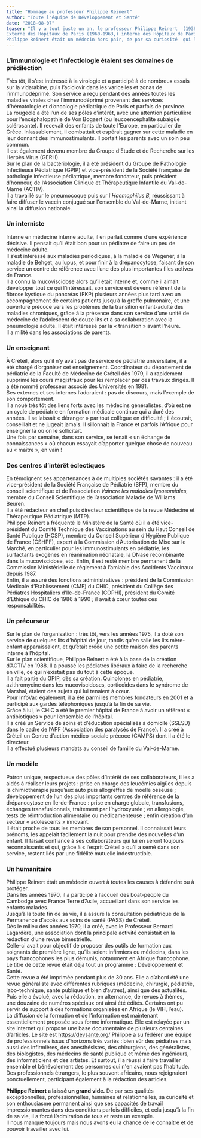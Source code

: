 ```yaml
---
title: "Hommage au professeur Philippe Reinert"
author: "Toute l'équipe de Développement et Santé"
date: "2018-08-07"
teaser: "Il y a tout juste un an, le professeur Philippe Reinert  (1938-2017) nous quittait.
Externe des Hôpitaux de Paris (1960-1963,) interne des Hôpitaux de Paris (1965-1969), Chef de Clinique Assistant (1969-1975), il a été le chef du service de pédiatrie du Centre Hospitalier Intercommunal de Créteil (CHIC) de 1977 à 2004. 
Philippe Reinert était un médecin hors pair, de par sa curiosité  qui l’a conduit vers des domaines d’intérêt extrêmement variés."
---
```


### L’immunologie et l’infectiologie étaient ses domaines de prédilection
Très tôt, il s’est intéressé à la virologie et a participé à de nombreux essais sur la vidarabine, puis l’aciclovir dans les varicelles et zonas de l’immunodéprimé. Son service a reçu pendant des années toutes les maladies virales chez l’immunodéprimé provenant des services d’hématologie et d’oncologie pédiatrique de Paris et parfois de province.  
La rougeole a été l’un de ses pôles d’intérêt, avec une attention particulière pour l’encéphalopathie de Von Bogaert (ou leucoencéphalite subaigüe sclérosante). Il recevait des enfants de toute l’Europe, en particulier de Grèce. Inlassablement, il combattait et espérait gagner sur cette maladie en leur donnant des immunostimulants. Il portait les parents avec un soin peu commun.  
Il est également devenu membre du Groupe d’Etude et de Recherche sur les Herpès Virus (GERH).  
Sur le plan de la bactériologie, il a été président du Groupe de Pathologie Infectieuse Pédiatrique (GPIP) et vice-président de la Société française de pathologie infectieuse pédiatrique, membre fondateur, puis président d’honneur, de l’Association Clinique et Thérapeutique Infantile du Val-de-Marne (ACTIV).  
Il a travaillé sur le pneumocoque puis sur l'*Haemophilus B,* réussissant à faire diffuser le vaccin conjugué sur l'ensemble du Val-de-Marne, initiant ainsi la diffusion nationale.

### Un interniste 
Interne en médecine interne adulte, il en parlait comme d’une expérience décisive. Il pensait qu’il était bon pour un pédiatre de faire un peu de médecine adulte.  
Il s’est intéressé aux maladies périodiques, à la maladie de Wegener, à la maladie de Behçet,  au lupus, et pour finir à la drépanocytose, faisant de son service un centre de référence  avec l’une des plus importantes files actives de France.  
Il a connu la mucoviscidose alors qu’il était interne et, comme il aimait développer tout ce qui l’intéressait, son service est devenu référent de la fibrose kystique du pancréas (FKP) plusieurs années plus tard avec un accompagnement de certains patients jusqu’à la greffe pulmonaire, et une ouverture précoce vers les problèmes de la transition enfant-adulte des maladies chroniques, grâce à la présence dans son service d’une unité de médecine de l’adolescent de douze lits et à sa collaboration avec la pneumologie adulte. Il était intéressé par la « transition » avant l’heure.  
Il a milité dans les associations de parents.

### Un enseignant  
À Créteil, alors qu’il n’y avait pas de service de pédiatrie universitaire, il a été chargé d’organiser cet enseignement. Coordinateur du département de pédiatrie de la Faculté de Médecine de Créteil dès 1979, il a rapidement supprimé les cours magistraux pour les remplacer par des travaux dirigés. Il a été nommé professeur associé des Universités en 1981.  
Ses externes et ses internes l’adoraient : pas de discours, mais l’exemple de son comportement.  
Il a noué très tôt des liens forts avec les médecins généralistes, d’où est né un cycle de pédiatrie en formation médicale continue qui a duré des années. Il se laissait « déranger » par tout collègue en difficulté ; il écoutait, conseillait et ne jugeait jamais. Il sillonnait la France et parfois l’Afrique pour enseigner là où on le sollicitait.  
Une fois par semaine, dans son service, se tenait « un échange de connaissances » où chacun essayait d’apporter quelque chose de nouveau au « maître », en vain !

### Des centres d’intérêt éclectiques
En témoignent ses appartenances à de multiples sociétés savantes :  il a été  vice-président de la Société Française de Pédiatrie (SFP), membre du conseil scientifique et de l’association *Vaincre les maladies lysosomiales*, membre du Conseil Scientifique de l’association Maladie de Williams Beuren.  
Il a été rédacteur en chef puis directeur scientifique de la revue Médecine et Thérapeutique Pédiatrique (MTP).  
Philippe Reinert a fréquenté le Ministère de la Santé où il a été vice-président du Comité Technique des Vaccinations au sein du Haut Conseil de Santé Publique (HCSP), membre du Conseil Supérieur d’Hygiène Publique de France (CSHPF), expert à la Commission d’Autorisation de Mise sur le Marché, en particulier pour les immunostimulants en pédiatrie, les surfactants exogènes en réanimation néonatale, la DNase recombinante dans la mucoviscidose, etc. Enfin, il est resté membre permanent de la Commission Ministérielle de règlement à l’amiable des Accidents Vaccinaux depuis 1987.  
Enfin, il a assuré des fonctions administratives : président de la Commission Médicale d’Etablissement (CME) du CHIC, président du Collège des Pédiatres Hospitaliers d’Ile-de-France (COPHI), président du Comité d’Ethique du CHIC de 1986 à 1990 ; il avait à cœur toutes ces responsabilités.

### Un précurseur
Sur le plan de l’organisation : très tôt, vers les années 1975, il a doté son service de quelques lits d’hôpital de jour, tandis qu’en salle les lits mère-enfant apparaissaient, et qu’était créée une petite maison des parents interne à l’hôpital.  
Sur le plan scientifique, Philippe Reinert a été à la base de la création  d’ACTIV en 1988. Il a poussé les pédiatres libéraux à faire de la recherche en ville, ce qui n’existait pas du tout à cette époque.  
Il a fait partie du GPIP, dès sa création. Quinolones en pédiatrie, azithromycine dans les mucoviscidoses, corticoïdes dans le syndrome de Marshal, étaient des sujets qui lui tenaient à cœur.  
Pour InfoVac également, il a été parmi les membres fondateurs en 2001 et a participé aux gardes téléphoniques jusqu’à la fin de sa vie.  
Grâce à lui, le CHIC a été  le premier hôpital de France à avoir un référent « antibiotiques » pour l’ensemble de l’hôpital.  
Il a créé un Service de soins et d’éducation spécialisés à domicile (SSESD) dans le cadre de l’APF (Association des paralysés de France). Il a créé à Créteil un Centre d’action médico-sociale précoce (CAMPS) dont il a été le directeur.  
Il a effectué plusieurs mandats au conseil de famille du Val-de-Marne.

### Un modèle
Patron unique, respectueux des pôles d’intérêt de ses collaborateurs, il les a aidés à réaliser leurs projets : prise en charge des leucémies aigües depuis la chimiothérapie jusqu’aux auto puis allogreffes de moelle osseuse ; développement de l’un des plus importants centres de référence de la drépanocytose en Ile-de-France : prise en charge globale, transfusions, échanges transfusionnels, traitement par l’hydroxyurée ; en allergologie, tests de réintroduction alimentaire ou médicamenteuse ; enfin création d’un secteur « adolescents » innovant.  
Il était proche de tous les membres de son personnel. Il connaissait leurs prénoms, les appelait facilement la nuit pour prendre des nouvelles d’un enfant. Il faisait confiance à ses collaborateurs qui lui en seront toujours reconnaissants et qui, grâce à « l’esprit Créteil » qu’il a semé dans son service, restent liés par une fidélité mutuelle indestructible.

### Un humanitaire
Philippe Reinert était un médecin ouvert à toutes les causes à défendre ou à protéger.  
Dans les années 1970, il a participé à l’accueil des boat-people du Cambodge avec France Terre d’Asile, accueillant dans son service les enfants malades.  
Jusqu’à la toute fin de sa vie, il a assuré la consultation pédiatrique de la Permanence d’accès aux soins de santé (PASS) de Créteil.  
Dès le milieu des années 1970, il a créé, avec le Professeur Bernard Lagardère, une association dont la principale activité consistait en la rédaction d’une revue bimestrielle.  
Celle-ci avait pour objectif de proposer des outils de formation aux soignants de première ligne, qu’ils soient infirmiers ou médecins, dans les pays francophones les plus démunis, notamment en Afrique francophone. Le titre de cette revue était déjà tout un programme : Développement et Santé.  
Cette revue a été imprimée pendant plus de 30 ans. Elle a d’abord été une revue généraliste avec différentes rubriques (médecine, chirurgie, pédiatrie, labo-technique, santé publique et bien d’autres), ainsi que des actualités. Puis elle a évolué, avec la rédaction, en alternance, de revues à thèmes, une douzaine de numéros spéciaux ont ainsi été édités. Certains ont pu servir de support à des formations organisées en Afrique (le VIH, l’eau).  
La diffusion de la formation et de l’information est maintenant essentiellement proposée sous forme informatique. Elle est relayée par un site internet qui propose une base documentaire de plusieurs centaines d’articles. Le site est https://devsante.org/
Philippe a su fédérer une équipe de professionnels issus d’horizons très variés : bien sûr des pédiatres mais aussi des infirmières, des anesthésistes, des chirurgiens, des généralistes, des biologistes, des médecins de santé publique et même des ingénieurs, des informaticiens et des artistes. Et surtout, il a réussi à faire travailler ensemble et bénévolement des personnes qui n'en avaient pas l’habitude. Des professionnels étrangers, le plus souvent africains, nous rejoignaient ponctuellement, participant également à la rédaction des articles.

**Philippe Reinert a laissé un grand vide.**
De par ses qualités exceptionnelles, professionnelles, humaines et relationnelles, sa curiosité et son enthousiasme permanent ainsi que ses capacités de travail impressionnantes dans des conditions parfois difficiles, et cela jusqu’à la fin de sa vie,  il a forcé l’admiration de tous et reste un exemple.  
Il nous manque toujours mais nous avons eu la chance de le connaître et de pouvoir travailler avec lui.